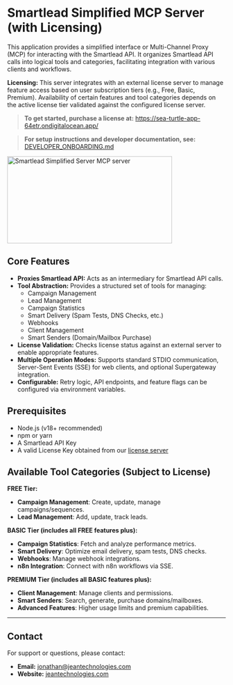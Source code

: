 # Smartlead Simplified MCP Server (with Licensing)

This application provides a simplified interface or Multi-Channel Proxy (MCP) for interacting with the Smartlead API. It organizes Smartlead API calls into logical tools and categories, facilitating integration with various clients and workflows.

**Licensing:** This server integrates with an external license server to manage feature access based on user subscription tiers (e.g., Free, Basic, Premium). Availability of certain features and tool categories depends on the active license tier validated against the configured license server.

> **To get started, purchase a license at:** https://sea-turtle-app-64etr.ondigitalocean.app/

> **For setup instructions and developer documentation, see:** [DEVELOPER_ONBOARDING.md](./DEVELOPER_ONBOARDING.md)

<a href="https://glama.ai/mcp/servers/@jean-technologies/smartlead-mcp-server-local">
  <img width="380" height="200" src="https://glama.ai/mcp/servers/@jean-technologies/smartlead-mcp-server-local/badge" alt="Smartlead Simplified Server MCP server" />
</a>

## Core Features

*   **Proxies Smartlead API:** Acts as an intermediary for Smartlead API calls.
*   **Tool Abstraction:** Provides a structured set of tools for managing:
    *   Campaign Management
    *   Lead Management
    *   Campaign Statistics
    *   Smart Delivery (Spam Tests, DNS Checks, etc.)
    *   Webhooks
    *   Client Management
    *   Smart Senders (Domain/Mailbox Purchase)
*   **License Validation:** Checks license status against an external server to enable appropriate features.
*   **Multiple Operation Modes:** Supports standard STDIO communication, Server-Sent Events (SSE) for web clients, and optional Supergateway integration.
*   **Configurable:** Retry logic, API endpoints, and feature flags can be configured via environment variables.

## Prerequisites

*   Node.js (v18+ recommended)
*   npm or yarn
*   A Smartlead API Key
*   A valid License Key obtained from our [license server](https://sea-turtle-app-64etr.ondigitalocean.app/)

## Available Tool Categories (Subject to License)

**FREE Tier:**
*   **Campaign Management**: Create, update, manage campaigns/sequences.
*   **Lead Management**: Add, update, track leads.

**BASIC Tier (includes all FREE features plus):**
*   **Campaign Statistics**: Fetch and analyze performance metrics.
*   **Smart Delivery**: Optimize email delivery, spam tests, DNS checks.
*   **Webhooks**: Manage webhook integrations.
*   **n8n Integration**: Connect with n8n workflows via SSE.

**PREMIUM Tier (includes all BASIC features plus):**
*   **Client Management**: Manage clients and permissions.
*   **Smart Senders**: Search, generate, purchase domains/mailboxes.
*   **Advanced Features**: Higher usage limits and premium capabilities.

---

## Contact

For support or questions, please contact:

*   **Email:** jonathan@jeantechnologies.com
*   **Website:** [jeantechnologies.com](https://jeantechnologies.com)